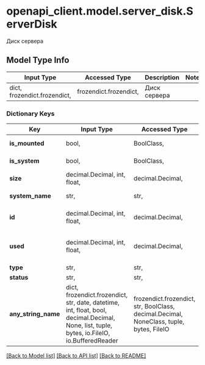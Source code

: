 # openapi_client.model.server_disk.ServerDisk

Диск сервера

## Model Type Info
Input Type | Accessed Type | Description | Notes
------------ | ------------- | ------------- | -------------
dict, frozendict.frozendict,  | frozendict.frozendict,  | Диск сервера | 

### Dictionary Keys
Key | Input Type | Accessed Type | Description | Notes
------------ | ------------- | ------------- | ------------- | -------------
**is_mounted** | bool,  | BoolClass,  | Является ли диск примонтированным. | 
**is_system** | bool,  | BoolClass,  | Является ли диск системным. | 
**size** | decimal.Decimal, int, float,  | decimal.Decimal,  | Размер диска (в Мб). | 
**system_name** | str,  | str,  | Системное название диска. | 
**id** | decimal.Decimal, int, float,  | decimal.Decimal,  | Уникальный идентификатор диска. | 
**used** | decimal.Decimal, int, float,  | decimal.Decimal,  | Количество использованной памяти диска (в Мб). | 
**type** | str,  | str,  | Тип диска. | 
**status** | str,  | str,  | Статус диска. | 
**any_string_name** | dict, frozendict.frozendict, str, date, datetime, int, float, bool, decimal.Decimal, None, list, tuple, bytes, io.FileIO, io.BufferedReader | frozendict.frozendict, str, BoolClass, decimal.Decimal, NoneClass, tuple, bytes, FileIO | any string name can be used but the value must be the correct type | [optional]

[[Back to Model list]](../../README.md#documentation-for-models) [[Back to API list]](../../README.md#documentation-for-api-endpoints) [[Back to README]](../../README.md)

